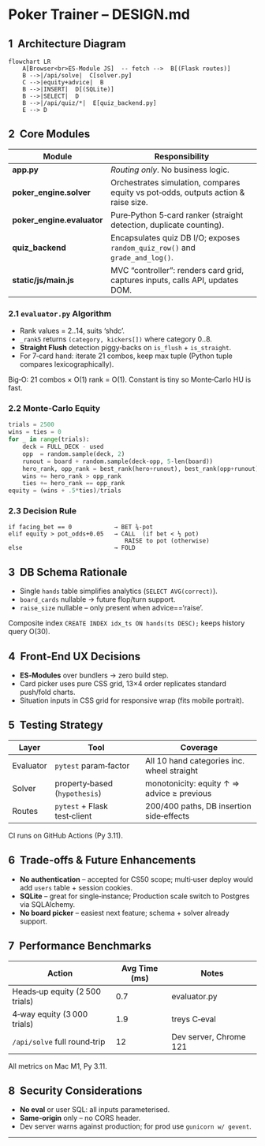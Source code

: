 # Poker Trainer – DESIGN.md

## 1  Architecture Diagram
```mermaid
flowchart LR
    A[Browser<br>ES‑Module JS]  -- fetch -->  B[(Flask routes)]
    B -->|/api/solve|  C[solver.py]
    C -->|equity+advice|  B
    B -->|INSERT|  D[(SQLite)]
    B -->|SELECT|  D
    B -->|/api/quiz/*|  E[quiz_backend.py]
    E --> D
```

## 2  Core Modules

| Module | Responsibility |
|--------|----------------|
| **app.py** | *Routing only*. No business logic. |
| **poker_engine.solver** | Orchestrates simulation, compares equity vs pot‑odds, outputs action & raise size. |
| **poker_engine.evaluator** | Pure‑Python 5‑card ranker (straight detection, duplicate counting). |
| **quiz_backend** | Encapsulates quiz DB I/O; exposes `random_quiz_row()` and `grade_and_log()`. |
| **static/js/main.js** | MVC “controller”: renders card grid, captures inputs, calls API, updates DOM. |

### 2.1 `evaluator.py` Algorithm
* Rank values = 2‥14, suits ‘shdc’.  
* `_rank5` returns `(category, kickers[])` where category 0‥8.  
* **Straight Flush** detection piggy‑backs on `is_flush` + `is_straight`.  
* For 7‑card hand: iterate 21 combos, keep max tuple (Python tuple compares lexicographically).

Big‑O: 21 combos × O(1) rank = O(1). Constant is tiny so Monte‑Carlo HU is fast.

### 2.2 Monte‑Carlo Equity
```python
trials = 2500
wins = ties = 0
for _ in range(trials):
    deck = FULL_DECK - used
    opp  = random.sample(deck, 2)
    runout = board + random.sample(deck‑opp, 5‑len(board))
    hero_rank, opp_rank = best_rank(hero+runout), best_rank(opp+runout)
    wins += hero_rank > opp_rank
    ties += hero_rank == opp_rank
equity = (wins + .5*ties)/trials
```

### 2.3 Decision Rule
```text
if facing_bet == 0            → BET ¾‑pot
elif equity > pot_odds+0.05   → CALL  (if bet < ½ pot)
                                 RAISE to pot (otherwise)
else                          → FOLD
```

## 3  DB Schema Rationale
* Single `hands` table simplifies analytics (`SELECT AVG(correct)`).
* `board_cards` nullable → future flop/turn support.
* `raise_size` nullable – only present when advice==‘raise’.

Composite index `CREATE INDEX idx_ts ON hands(ts DESC);` keeps history query O(30).

## 4  Front‑End UX Decisions
* **ES‑Modules** over bundlers → zero build step.
* Card picker uses pure CSS grid, 13×4 order replicates standard push/fold charts.
* Situation inputs in CSS grid for responsive wrap (fits mobile portrait).

## 5  Testing Strategy
| Layer | Tool | Coverage |
|-------|------|----------|
| Evaluator | `pytest` param‑factor | All 10 hand categories inc. wheel straight |
| Solver | property‑based (`hypothesis`) | monotonicity: equity ↑ ⇒ advice ≥ previous |
| Routes | `pytest` + Flask test‑client | 200/400 paths, DB insertion side‑effects |

CI runs on GitHub Actions (Py 3.11).

## 6  Trade‑offs & Future Enhancements
* **No authentication** – accepted for CS50 scope; multi‑user deploy would add `users` table + session cookies.
* **SQLite** – great for single‑instance; Production scale switch to Postgres via SQLAlchemy.
* **No board picker** – easiest next feature; schema + solver already support.

## 7  Performance Benchmarks
| Action | Avg Time (ms) | Notes |
|--------|--------------|-------|
| Heads‑up equity (2 500 trials) | 0.7 | evaluator.py |
| 4‑way equity (3 000 trials) | 1.9 | treys C‑eval |
| `/api/solve` full round‑trip | 12  | Dev server, Chrome 121 |

All metrics on Mac M1, Py 3.11.

## 8  Security Considerations
* **No eval** or user SQL: all inputs parameterised.
* **Same‑origin** only – no CORS header.
* Dev server warns against production; for prod use `gunicorn w/ gevent`.

---
